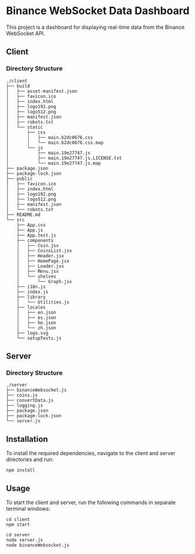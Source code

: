 # Binance WebSocket Data Dashboard

This project is a dashboard for displaying real-time data from the Binance WebSocket API.

## Client

### Directory Structure

```
./client
├── build
│   ├── asset-manifest.json
│   ├── favicon.ico
│   ├── index.html
│   ├── logo192.png
│   ├── logo512.png
│   ├── manifest.json
│   ├── robots.txt
│   └── static
│       ├── css
│       │   ├── main.b2dc0676.css
│       │   └── main.b2dc0676.css.map
│       └── js
│           ├── main.19e27747.js
│           ├── main.19e27747.js.LICENSE.txt
│           └── main.19e27747.js.map
├── package.json
├── package-lock.json
├── public
│   ├── favicon.ico
│   ├── index.html
│   ├── logo192.png
│   ├── logo512.png
│   ├── manifest.json
│   └── robots.txt
├── README.md
└── src
    ├── App.css
    ├── App.js
    ├── App.test.js
    ├── components
    │   ├── Coin.jsx
    │   ├── CoinsList.jsx
    │   ├── Header.jsx
    │   ├── HomePage.jsx
    │   ├── Loader.jsx
    │   ├── Menu.jsx
    │   └── shelves
    │       └── Graph.jsx
    ├── i18n.js
    ├── index.js
    ├── library
    │   └── Utilities.js
    ├── locales
    │   ├── en.json
    │   ├── es.json
    │   ├── he.json
    │   └── zh.json
    ├── logo.svg
    └── setupTests.js
```

## Server

### Directory Structure

```
./server
├── binanceWebsocket.js
├── coins.js
├── convertData.js
├── logging.js
├── package.json
├── package-lock.json
└── server.js
```

## Installation

To install the required dependencies, navigate to the client and server directories and run:

```
npm install
```

## Usage

To start the client and server, run the following commands in separate terminal windows:

```
cd client
npm start
```

```
cd server
node server.js
node binanceWebsocket.js
```